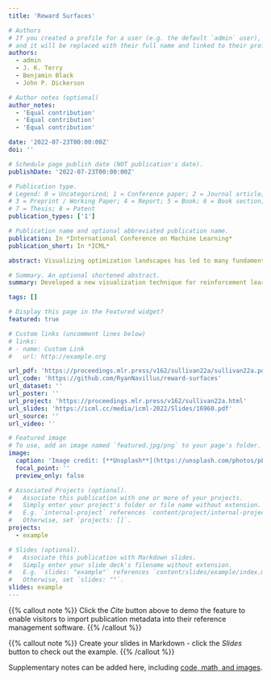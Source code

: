 ```yaml
---
title: 'Reward Surfaces'

# Authors
# If you created a profile for a user (e.g. the default `admin` user), write the username (folder name) here
# and it will be replaced with their full name and linked to their profile.
authors:
  - admin
  - J. K. Terry
  - Benjamin Black
  - John P. Dickerson

# Author notes (optional)
author_notes:
  - 'Equal contribution'
  - 'Equal contribution'
  - 'Equal contribution'

date: '2022-07-23T00:00:00Z'
doi: ''

# Schedule page publish date (NOT publication's date).
publishDate: '2022-07-23T00:00:00Z'

# Publication type.
# Legend: 0 = Uncategorized; 1 = Conference paper; 2 = Journal article;
# 3 = Preprint / Working Paper; 4 = Report; 5 = Book; 6 = Book section;
# 7 = Thesis; 8 = Patent
publication_types: ['1']

# Publication name and optional abbreviated publication name.
publication: In *International Conference on Machine Learning*
publication_short: In *ICML*

abstract: Visualizing optimization landscapes has led to many fundamental insights in numeric optimization, and novel improvements to optimization techniques. However, visualizations of the objective that reinforcement learning optimizes (the "reward surface") have only ever been generated for a small number of narrow contexts. This work presents reward surfaces and related visualizations of 27 of the most widely used reinforcement learning environments in Gym for the first time. We also explore reward surfaces in the policy gradient direction and show for the first time that many popular reinforcement learning environments have frequent "cliffs" (sudden large drops in expected return). We demonstrate that A2C often "dives off" these cliffs into low reward regions of the parameter space while PPO avoids them, confirming a popular intuition for PPO's improved performance over previous methods. We additionally introduce a highly extensible library that allows researchers to easily generate these visualizations in the future. Our findings provide new intuition to explain the successes and failures of modern RL methods, and our visualizations concretely characterize several failure modes of reinforcement learning agents in novel ways.

# Summary. An optional shortened abstract.
summary: Developed a new visualization technique for reinforcement learning and used it to demonstrate a failure mode of policy gradient methods.

tags: []

# Display this page in the Featured widget?
featured: true

# Custom links (uncomment lines below)
# links:
# - name: Custom Link
#   url: http://example.org

url_pdf: 'https://proceedings.mlr.press/v162/sullivan22a/sullivan22a.pdf'
url_code: 'https://github.com/RyanNavillus/reward-surfaces'
url_dataset: ''
url_poster: ''
url_project: 'https://proceedings.mlr.press/v162/sullivan22a.html'
url_slides: 'https://icml.cc/media/icml-2022/Slides/16960.pdf'
url_source: ''
url_video: ''

# Featured image
# To use, add an image named `featured.jpg/png` to your page's folder.
image:
  caption: 'Image credit: [**Unsplash**](https://unsplash.com/photos/pLCdAaMFLTE)'
  focal_point: ''
  preview_only: false

# Associated Projects (optional).
#   Associate this publication with one or more of your projects.
#   Simply enter your project's folder or file name without extension.
#   E.g. `internal-project` references `content/project/internal-project/index.md`.
#   Otherwise, set `projects: []`.
projects:
  - example

# Slides (optional).
#   Associate this publication with Markdown slides.
#   Simply enter your slide deck's filename without extension.
#   E.g. `slides: "example"` references `content/slides/example/index.md`.
#   Otherwise, set `slides: ""`.
slides: example
---
```


{{% callout note %}}
Click the _Cite_ button above to demo the feature to enable visitors to import publication metadata into their reference management software.
{{% /callout %}}

{{% callout note %}}
Create your slides in Markdown - click the _Slides_ button to check out the example.
{{% /callout %}}

Supplementary notes can be added here, including [code, math, and images](https://wowchemy.com/docs/writing-markdown-latex/).
